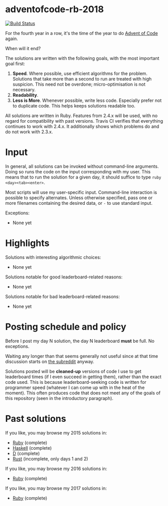 # adventofcode-rb-2018

[![Build Status](https://travis-ci.org/petertseng/adventofcode-rb-2018.svg?branch=master)](https://travis-ci.org/petertseng/adventofcode-rb-2018)

For the fourth year in a row, it's the time of the year to do [Advent of Code](http://adventofcode.com) again.

When will it end?

The solutions are written with the following goals, with the most important goal first:

1. **Speed**.
   Where possible, use efficient algorithms for the problem.
   Solutions that take more than a second to run are treated with high suspicion.
   This need not be overdone; micro-optimisation is not necessary.
2. **Readability**.
3. **Less is More**.
   Whenever possible, write less code.
   Especially prefer not to duplicate code.
   This helps keeps solutions readable too.

All solutions are written in Ruby.
Features from 2.4.x will be used, with no regard for compatibility with past versions.
Travis CI verifies that everything continues to work with 2.4.x.
It additionally shows which problems do and do not work with 2.3.x.

# Input

In general, all solutions can be invoked without command-line arguments.
Doing so runs the code on the input corresponding with my user.
This means that to run the solution for a given day, it should suffice to type `ruby <day><tab><enter>`.

Most scripts will use my user-specific input.
Command-line interaction is possible to specify alternates.
Unless otherwise specified, pass one or more filenames containing the desired data, or `-` to use standard input.

Exceptions:

* None yet

# Highlights

Solutions with interesting algorithmic choices:

* None yet

Solutions notable for good leaderboard-related reasons:

* None yet

Solutions notable for bad leaderboard-related reasons:

* None yet

# Posting schedule and policy

Before I post my day N solution, the day N leaderboard **must** be full.
No exceptions.

Waiting any longer than that seems generally not useful since at that time discussion starts on [the subreddit](https://www.reddit.com/r/adventofcode) anyway.

Solutions posted will be **cleaned-up** versions of code I use to get leaderboard times (if I even succeed in getting them), rather than the exact code used.
This is because leaderboard-seeking code is written for programmer speed (whatever I can come up with in the heat of the moment).
This often produces code that does not meet any of the goals of this repository (seen in the introductory paragraph).

# Past solutions

If you like, you may browse my 2015 solutions in:
* [Ruby](https://github.com/petertseng/adventofcode-rb-2015) (complete)
* [Haskell](https://github.com/petertseng/adventofcode-hs-2015) (complete)
* [D](https://github.com/petertseng/adventofcode-d-2015) (complete)
* [Rust](https://github.com/petertseng/adventofcode-rs-2015) (incomplete, only days 1 and 2)

If you like, you may browse my 2016 solutions in:
* [Ruby](https://github.com/petertseng/adventofcode-rb-2016) (complete)

If you like, you may browse my 2017 solutions in:
* [Ruby](https://github.com/petertseng/adventofcode-rb-2017) (complete)
